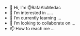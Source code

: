 - 👋 Hi, I’m @RafaAluMedac
- 👀 I’m interested in .....
- 🌱 I’m currently learning ...
- 💞️ I’m looking to collaborate on ...
- 📫 How to reach me ...

<!---
RafaAluMedac/RafaAluMedac is a ✨ special ✨ repository because its `README.md` (this file) appears on your GitHub profile.
You can click the Preview link to take a look at your changes.
--->
